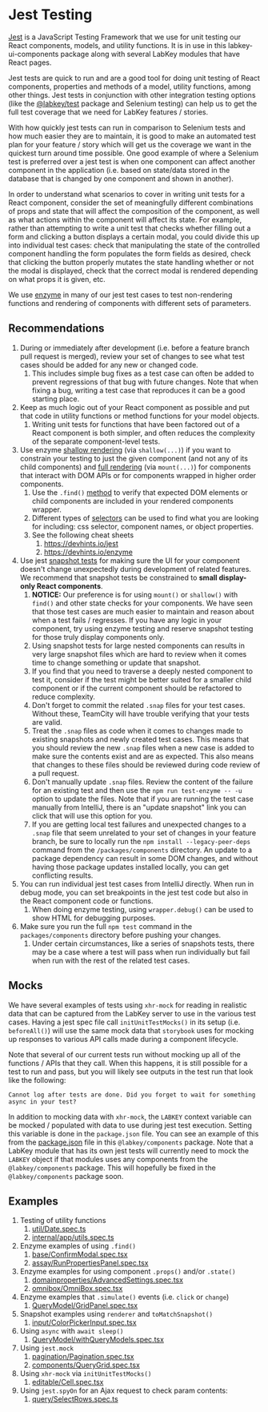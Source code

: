 # Jest Testing

[Jest](https://jestjs.io/docs/en/getting-started.html) is a JavaScript Testing Framework that we use for unit testing
our React components, models, and utility functions. It is in use in this labkey-ui-components package along with
several LabKey modules that have React pages.

Jest tests are quick to run and are a good tool for doing unit testing of React components, properties and methods of
a model, utility functions, among other things. Jest tests in conjunction with other integration testing options (like
the [@labkey/test](../../test/README.md) package and Selenium
testing) can help us to get the full test coverage that we need for LabKey features / stories.

With how quickly jest tests can run in comparison to Selenium tests and how much easier they are to maintain, it is
good to make an automated test plan for your feature / story which will get us the coverage we want in the quickest
turn around time possible. One good example of where a Selenium test is preferred over a jest test is when one component
can affect another component in the application (i.e. based on state/data stored in the database that is changed by
one component and shown in another).

In order to understand what scenarios to cover in writing unit tests for a React component, consider the set of
meaningfully different combinations of props and state that will affect the composition of the component, as well as
what actions within the component will affect its state. For example, rather than attempting to write a unit test that
checks whether filling out a form and clicking a button displays a certain modal, you could divide this up into
individual test cases: check that manipulating the state of the controlled component handling the form populates
the form fields as desired, check that clicking the button properly mutates the state handling whether or not the modal
is displayed, check that the correct modal is rendered depending on what props it is given, etc.

We use [enzyme](https://enzymejs.github.io/enzyme/) in many of our jest test cases to test non-rendering functions and
rendering of components with different sets of parameters.

## Recommendations
1. During or immediately after development (i.e. before a feature branch pull request is merged), review your set of
    changes to see what test cases should be added for any new or changed code.
    1. This includes simple bug fixes as a test case can often be added to prevent regressions of that bug with
    future changes. Note that when fixing a bug, writing a test case that reproduces it can be a good starting place.
1. Keep as much logic out of your React component as possible and put that code in utility functions or method functions
    for your model objects.
    1. Writing unit tests for functions that have been factored out of a React component is both simpler, and often
    reduces the complexity of the separate component-level tests.
1. Use enzyme [shallow rendering](https://enzymejs.github.io/enzyme/docs/api/shallow.html) (via `shallow(...)`)
    if you want to constrain your testing to just the given component (and not any of its child components) and
    [full rendering](https://enzymejs.github.io/enzyme/docs/api/mount.html) (via `mount(...)`) for components that
    interact with DOM APIs or for components wrapped in higher order components.
    1. Use the `.find()` [method](https://enzymejs.github.io/enzyme/docs/api/ShallowWrapper/find.html) to verify that expected DOM elements or child components are included in your rendered
        components wrapper.
    1. Different types of [selectors](https://enzymejs.github.io/enzyme/docs/api/selector.html) can be used to find what
        you are looking for including: css selector, component names, or object properties.
    1. See the following cheat sheets
        1. https://devhints.io/jest
        1. https://devhints.io/enzyme
1. Use jest [snapshot tests](https://jestjs.io/docs/en/snapshot-testing) for making sure the UI for your component
    doesn't change unexpectedly during development of related features. We recommend that snapshot tests be constrained
    to **small display-only React components**.
    1. **NOTICE:** Our preference is for using `mount()` or `shallow()` with `find()` and other state checks for your components. We have
        seen that those test cases are much easier to maintain and reason about when a test fails / regresses. If you have
        any logic in your component, try using enzyme testing and reserve snapshot testing for those truly display components only.
    1. Using snapshot tests for large nested components can results in very large snapshot files which are hard to
        review when it comes time to change something or update that snapshot.
    1. If you find that you need to traverse a deeply nested component to test it, consider if the test might be
        better suited for a smaller child component or if the current component should be refactored to reduce complexity.
    1. Don't forget to commit the related `.snap` files for your test cases. Without these, TeamCity will have trouble
        verifying that your tests are valid.
    1. Treat the `.snap` files as code when it comes to changes made to existing snapshots and newly created test cases.
        This means that you should review the new `.snap` files when a new case is added to make sure the contents exist
        and are as expected. This also means that changes to these files should be reviewed during code review of a
        pull request.
    1. Don't manually update `.snap` files. Review the content of the failure for an existing test and then use the
        `npm run test-enzyme -- -u` option to update the files. Note that if you are running the test case manually from IntelliJ,
        there is an "update snapshot" link you can click that will use this option for you.
    1. If you are getting local test failures and unexpected changes to a `.snap` file that seem unrelated to your set
        of changes in your feature branch, be sure to locally run the `npm install --legacy-peer-deps` command from the
        `/packages/components` directory. An update to a package dependency can result
        in some DOM changes, and without having those package updates installed locally, you can get conflicting results.
1. You can run individual jest test cases from IntelliJ directly. When run in debug mode, you can set breakpoints in
    the jest test code but also in the React component code or functions.
    1. When doing enzyme testing, using `wrapper.debug()` can be used to show HTML for debugging purposes.
1. Make sure you run the full `npm test` command in the `packages/components` directory before pushing your changes.
    1. Under certain circumstances, like a series of snapshots tests, there may be a case where a test will
        pass when run individually but fail when run with the rest of the related test cases.

## Mocks
We have several examples of tests using `xhr-mock` for reading in realistic data that can be captured from the
LabKey server to use in the various test cases. Having a jest spec file call `initUnitTestMocks()` in its setup
(i.e. `beforeAll()`) will use the same mock data that `storybook` uses for mocking up responses to various API calls
made during a component lifecycle.

Note that several of our current tests run without mocking up all of the functions / APIs that they call. When this
happens, it is still possible for a test to run and pass, but you will likely see outputs in the test run that look
like the following:
```
Cannot log after tests are done. Did you forget to wait for something async in your test?
```

In addition to mocking data with `xhr-mock`, the `LABKEY` context variable can be mocked / populated with data to use
during jest test execution. Setting this variable is done in the `package.json` file. You can see an example of this
from the [package.json](../package.json) file in this `@labkey/components` package. Note that a LabKey module that
has its own jest tests will currently need to mock the `LABKEY` object if that modules uses any components from the
`@labkey/components` package. This will hopefully be fixed in the `@labkey/components` package soon.


## Examples
1. Testing of utility functions
    1. [util/Date.spec.ts](../src/internal/util/Date.spec.ts)
    1. [internal/app/utils.spec.ts](../src/internal/app/utils.spec.ts)
1. Enzyme examples of using `.find()`
    1. [base/ConfirmModal.spec.tsx](../src/internal/components/base/ConfirmModal.spec.tsx)
    1. [assay/RunPropertiesPanel.spec.tsx](../src/internal/components/assay/RunPropertiesPanel.spec.tsx)
1. Enzyme examples for using component `.props()` and/or `.state()`
    1. [domainproperties/AdvancedSettings.spec.tsx](../src/internal/components/domainproperties/AdvancedSettings.spec.tsx)
    1. [omnibox/OmniBox.spec.tsx](../src/internal/components/omnibox/OmniBox.spec.tsx)
1. Enzyme examples that `.simulate()` events (i.e. `click` or `change`)
    1. [QueryModel/GridPanel.spec.tsx](../src/public/QueryModel/GridPanel.spec.tsx)
1. Snapshot examples using `renderer` and `toMatchSnapshot()`
    1. [input/ColorPickerInput.spec.tsx](../src/internal/components/forms/input/ColorPickerInput.spec.tsx)
1. Using `async` with `await sleep()`
    1. [QueryModel/withQueryModels.spec.tsx](../src/public/QueryModel/withQueryModels.spec.tsx)
1. Using `jest.mock`
    1. [pagination/Pagination.spec.tsx](../src/internal/components/pagination/Pagination.spec.tsx)
    1. [components/QueryGrid.spec.tsx](../src/internal/components/QueryGrid.spec.tsx)
1. Using `xhr-mock` via `initUnitTestMocks()`
    1. [editable/Cell.spec.tsx](../src/internal/components/editable/Cell.spec.tsx)
1. Using `jest.spyOn` for an Ajax request to check param contents:
    1. [query/SelectRows.spec.ts](https://github.com/LabKey/labkey-api-js/blob/main/src/labkey/query/SelectRows.spec.ts)
